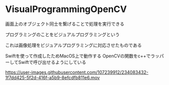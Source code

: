 # VisualProgrammingOpenCV

画面上のオブジェクト同士を繋げることで処理を実行できる

プログラミングのことをビジュアルプログラミングという

これは画像処理をビジュアルプログラミングに対応させたものである

Swiftを使って作成したためMacOS上で動作する
OpenCVの関数をc++でラッパーしてSwiftで呼び出せるようにしている

https://user-images.githubusercontent.com/107239912/234083432-1f7dd425-5f2d-416f-a5b9-8efcdfb811e6.mov
